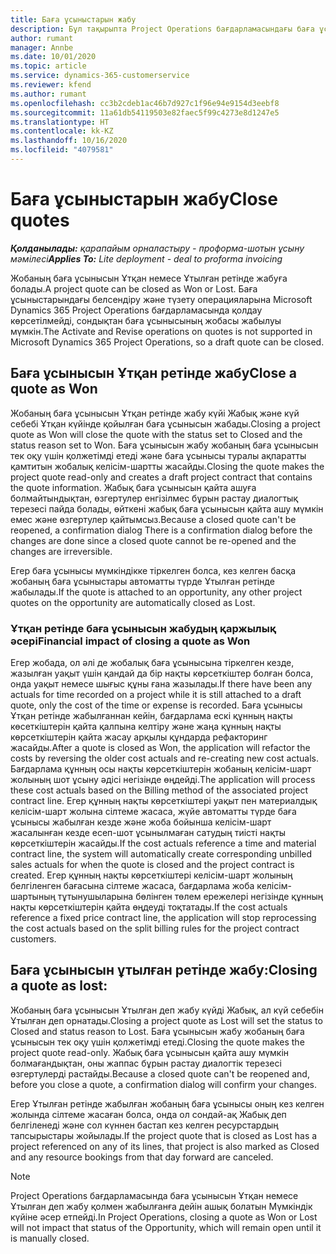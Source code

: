```yaml
---
title: Баға ұсыныстарын жабу
description: Бұл тақырыпта Project Operations бағдарламасындағы баға ұсынысын жабу туралы ақпарат берілген.
author: rumant
manager: Annbe
ms.date: 10/01/2020
ms.topic: article
ms.service: dynamics-365-customerservice
ms.reviewer: kfend
ms.author: rumant
ms.openlocfilehash: cc3b2cdeb1ac46b7d927c1f96e94e9154d3eebf8
ms.sourcegitcommit: 11a61db54119503e82faec5f99c4273e8d1247e5
ms.translationtype: HT
ms.contentlocale: kk-KZ
ms.lasthandoff: 10/16/2020
ms.locfileid: "4079581"
---
```

# <a name="close-quotes"></a><span data-ttu-id="cc4a7-103">Баға ұсыныстарын жабу</span><span class="sxs-lookup"><span data-stu-id="cc4a7-103">Close quotes</span></span> 

<span data-ttu-id="cc4a7-104">_**Қолданылады:** қарапайым орналастыру - проформа-шотын ұсыну мәмілесі_</span><span class="sxs-lookup"><span data-stu-id="cc4a7-104">_**Applies To:** Lite deployment - deal to proforma invoicing_</span></span>

<span data-ttu-id="cc4a7-105">Жобаның баға ұсынысын Ұтқан немесе Ұтылған ретінде жабуға болады.</span><span class="sxs-lookup"><span data-stu-id="cc4a7-105">A project quote can be closed as Won or Lost.</span></span> <span data-ttu-id="cc4a7-106">Баға ұсыныстарындағы белсендіру және түзету операцияларына Microsoft Dynamics 365 Project Operations бағдарламасында қолдау көрсетілмейді, сондықтан баға ұсынысының жобасы жабылуы мүмкін.</span><span class="sxs-lookup"><span data-stu-id="cc4a7-106">The Activate and Revise operations on quotes is not supported in Microsoft Dynamics 365 Project Operations, so a draft quote can be closed.</span></span>

## <a name="close-a-quote-as-won"></a><span data-ttu-id="cc4a7-107">Баға ұсынысын Ұтқан ретінде жабу</span><span class="sxs-lookup"><span data-stu-id="cc4a7-107">Close a quote as Won</span></span>

<span data-ttu-id="cc4a7-108">Жобаның баға ұсынысын Ұтқан ретінде жабу күйі Жабық және күй себебі Ұтқан күйінде қойылған баға ұсынысын жабады.</span><span class="sxs-lookup"><span data-stu-id="cc4a7-108">Closing a project quote as Won will close the quote with the status set to Closed and the status reason set to Won.</span></span> <span data-ttu-id="cc4a7-109">Баға ұсынысын жабу жобаның баға ұсынысын тек оқу үшін қолжетімді етеді және баға ұсынысы туралы ақпаратты қамтитын жобалық келісім-шартты жасайды.</span><span class="sxs-lookup"><span data-stu-id="cc4a7-109">Closing the quote makes the project quote read-only and creates a draft project contract that contains the quote information.</span></span> <span data-ttu-id="cc4a7-110">Жабық баға ұсынысын қайта ашуға болмайтындықтан, өзгертулер енгізілмес бұрын растау диалогтық терезесі пайда болады, өйткені жабық баға ұсынысын қайта ашу мүмкін емес және өзгертулер қайтымсыз.</span><span class="sxs-lookup"><span data-stu-id="cc4a7-110">Because a closed quote can't be reopened, a confirmation dialog There is a confirmation dialog before the changes are done since a closed quote cannot be re-opened and the changes are irreversible.</span></span>

<span data-ttu-id="cc4a7-111">Егер баға ұсынысы мүмкіндікке тіркелген болса, кез келген басқа жобаның баға ұсыныстары автоматты түрде Ұтылған ретінде жабылады.</span><span class="sxs-lookup"><span data-stu-id="cc4a7-111">If the quote is attached to an opportunity, any other project quotes on the opportunity are automatically closed as Lost.</span></span>

### <a name="financial-impact-of-closing-a-quote-as-won"></a><span data-ttu-id="cc4a7-112">Ұтқан ретінде баға ұсынысын жабудың қаржылық әсері</span><span class="sxs-lookup"><span data-stu-id="cc4a7-112">Financial impact of closing a quote as Won</span></span>

<span data-ttu-id="cc4a7-113">Егер жобада, ол әлі де жобалық баға ұсынысына тіркелген кезде, жазылған уақыт үшін қандай да бір нақты көрсеткіштер болған болса, онда уақыт немесе шығыс құны ғана жазылады.</span><span class="sxs-lookup"><span data-stu-id="cc4a7-113">If there have been any actuals for time recorded on a project while it is still attached to a draft quote, only the cost of the time or expense is recorded.</span></span> <span data-ttu-id="cc4a7-114">Баға ұсынысы Ұтқан ретінде жабылғаннан кейін, бағдарлама ескі құнның нақты көсеткіштерін қайта қалпына келтіру және жаңа құнның нақты көрсеткіштерін қайта жасау арқылы құндарда рефакторинг жасайды.</span><span class="sxs-lookup"><span data-stu-id="cc4a7-114">After a quote is closed as Won, the application will refactor the costs by reversing the older cost actuals and re-creating new cost actuals.</span></span> <span data-ttu-id="cc4a7-115">Бағдарлама құнның осы нақты көрсеткіштерін жобаның келісім-шарт жолының шот ұсыну әдісі негізінде өңдейді.</span><span class="sxs-lookup"><span data-stu-id="cc4a7-115">The application will process these cost actuals based on the Billing method of the associated project contract line.</span></span> <span data-ttu-id="cc4a7-116">Егер құнның нақты көрсеткіштері уақыт пен материалдық келісім-шарт жолына сілтеме жасаса, жүйе автоматты түрде баға ұсынысы жабылған кезде және жоба бойынша келісім-шарт жасалынған кезде есеп-шот ұсынылмаған сатудың тиісті нақты көрсеткіштерін жасайды.</span><span class="sxs-lookup"><span data-stu-id="cc4a7-116">If the cost actuals reference a time and material contract line, the system will automatically create corresponding unbilled sales actuals for when the quote is closed and the project contract is created.</span></span> <span data-ttu-id="cc4a7-117">Егер құнның нақты көрсеткіштері келісім-шарт жолының белгіленген бағасына сілтеме жасаса, бағдарлама жоба келісім-шартының тұтынушыларына бөлінген төлем ережелері негізінде құнның нақты көрсеткіштерін қайта өңдеуді тоқтатады.</span><span class="sxs-lookup"><span data-stu-id="cc4a7-117">If the cost actuals reference a fixed price contract line, the application will stop reprocessing the cost actuals based on the split billing rules for the project contract customers.</span></span>

## <a name="closing-a-quote-as-lost"></a><span data-ttu-id="cc4a7-118">Баға ұсынысын ұтылған ретінде жабу:</span><span class="sxs-lookup"><span data-stu-id="cc4a7-118">Closing a quote as lost:</span></span>

<span data-ttu-id="cc4a7-119">Жобаның баға ұсынысын Ұтылған деп жабу күйді Жабық, ал күй себебін Ұтылған деп орнатады.</span><span class="sxs-lookup"><span data-stu-id="cc4a7-119">Closing a project quote as Lost will set the status to Closed and status reason to Lost.</span></span> <span data-ttu-id="cc4a7-120">Баға ұсынысын жабу жобаның баға ұсынысын тек оқу үшін қолжетімді етеді.</span><span class="sxs-lookup"><span data-stu-id="cc4a7-120">Closing the quote makes the project quote read-only.</span></span> <span data-ttu-id="cc4a7-121">Жабық баға ұсынысын қайта ашу мүмкін болмағандықтан, оны жаппас бұрын растау диалогтік терезесі өзгертулерді растайды.</span><span class="sxs-lookup"><span data-stu-id="cc4a7-121">Because a closed quote can't be reopened and, before you close a quote, a confirmation dialog will confirm your changes.</span></span>

<span data-ttu-id="cc4a7-122">Егер Ұтылған ретінде жабылған жобаның баға ұсынысы оның кез келген жолында сілтеме жасаған болса, онда ол сондай-ақ Жабық деп белгіленеді және сол күннен бастап кез келген ресурстардың тапсырыстары жойылады.</span><span class="sxs-lookup"><span data-stu-id="cc4a7-122">If the project quote that is closed as Lost has a project referenced on any of its lines, that project is also marked as Closed and any resource bookings from that day forward are canceled.</span></span>

> [!NOTE]
> <span data-ttu-id="cc4a7-123">Project Operations бағдарламасында баға ұсынысын Ұтқан немесе Ұтылған деп жабу қолмен жабылғанға дейін ашық болатын Мүмкіндік күйіне әсер етпейді.</span><span class="sxs-lookup"><span data-stu-id="cc4a7-123">In Project Operations, closing a quote as Won or Lost will not impact that status of the Opportunity, which will remain open until it is manually closed.</span></span>
